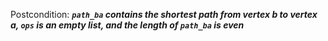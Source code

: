 Postcondition: ***`path_ba` contains the shortest path from vertex b to vertex a, `ops` is an empty list, and the length of `path_ba` is even***